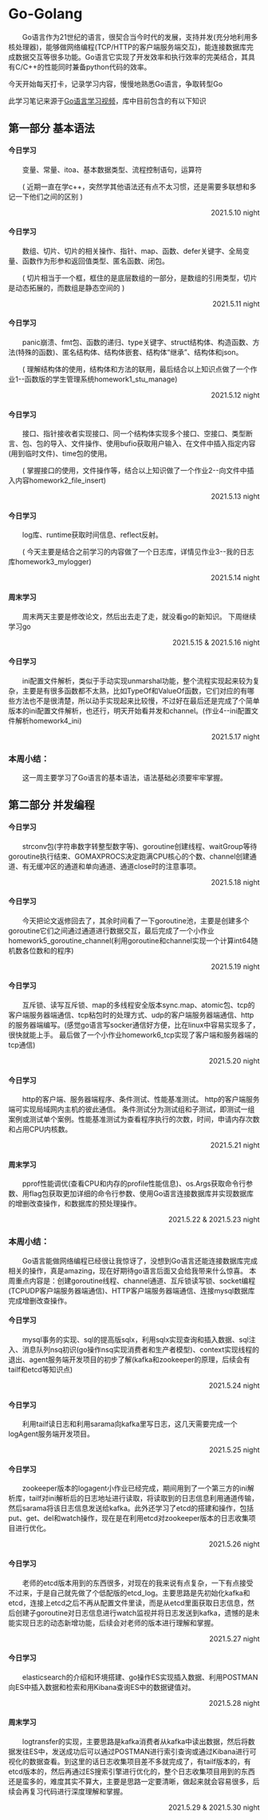 # Go-Golang
&emsp;&emsp;Go语言作为21世纪的语言，很契合当今时代的发展，支持并发(充分地利用多核处理器)，能够做网络编程(TCP/HTTP的客户端服务端交互)，能连接数据库完成数据交互等很多功能。Go语言它实现了开发效率和执行效率的完美结合，其具有C/C++的性能同时兼备python代码的效率。

今天开始每天打卡，记录学习内容，慢慢地熟悉Go语言，争取转型Go

此学习笔记来源于[Go语言学习视频](https://www.bilibili.com/video/BV16E411H7og?p=7&spm_id_from=pageDriver)，库中目前包含的有以下知识

## 第一部分 基本语法
#### 今日学习
&emsp;&emsp;变量、常量、itoa、基本数据类型、流程控制语句，运算符    

&emsp;&emsp;( 近期一直在学c++，突然学其他语法还有点不太习惯，还是需要多联想和多记一下他们之间的区别 )

<p align="right">2021.5.10 night</p>

#### 今日学习
&emsp;&emsp;数组、切片、切片的相关操作、指针、map、函数、defer关键字、全局变量、函数作为形参和返回值类型、匿名函数、闭包。

&emsp;&emsp;( 切片相当于一个框，框住的是底层数组的一部分，是数组的引用类型，切片是动态拓展的，而数组是静态空间的 )

<p align="right">2021.5.11 night</p>

#### 今日学习
&emsp;&emsp;panic崩溃、fmt包、函数的递归、type关键字、struct结构体、构造函数、方法(特殊的函数)、匿名结构体、结构体嵌套、结构体“继承”、结构体和json。

&emsp;&emsp;( 理解结构体的使用，结构体和方法的联用，最后结合以上知识点做了一个作业1--函数版的学生管理系统homework1_stu_manage)

<p align="right">2021.5.12 night</p>

#### 今日学习
&emsp;&emsp;接口、指针接收者实现接口、同一个结构体实现多个接口、空接口、类型断言、包、包的导入、文件操作、使用bufio获取用户输入、在文件中插入指定内容(用到临时文件)、time包的使用。

&emsp;&emsp;( 掌握接口的使用，文件操作等，结合以上知识做了一个作业2--向文件中插入内容homework2_file_insert)

<p align="right">2021.5.13 night</p>

#### 今日学习
&emsp;&emsp;log库、runtime获取时间信息、reflect反射。

&emsp;&emsp;( 今天主要是结合之前学习的内容做了一个日志库，详情见作业3--我的日志库homework3_mylogger)

<p align="right">2021.5.14 night</p>

#### 周末学习
&emsp;&emsp;周末两天主要是修改论文，然后出去走了走，就没看go的新知识。 下周继续学习go

<p align="right">2021.5.15 & 2021.5.16 night</p>

#### 今日学习
&emsp;&emsp;ini配置文件解析，类似于手动实现unmarshal功能，整个流程实现起来较为复杂，主要是有很多函数都不太熟，比如TypeOf和ValueOf函数，它们对应的有哪些方法也不是很清楚，所以动手实现起来比较慢，不过好在最后还是完成了个简单版本的ini配置文件解析，也还行，明天开始看并发和channel。(作业4--ini配置文件解析homework4_ini)

<p align="right">2021.5.17 night</p>

### 本周小结：
&emsp;&emsp;这一周主要学习了Go语言的基本语法，语法基础必须要牢牢掌握。

## 第二部分 并发编程

#### 今日学习
&emsp;&emsp;strconv包(字符串数字转整型数字等)、goroutine创建线程、waitGroup等待goroutine执行结束、GOMAXPROCS决定跑满CPU核心的个数、channel创建通道、有无缓冲区的通道和单向通道、通道close时的注意事项。

<p align="right">2021.5.18 night</p>

#### 今日学习
&emsp;&emsp;今天把论文返修回去了，其余时间看了一下goroutine池，主要是创建多个goroutine它们之间通过通道进行数据交互，最后完成了一个小作业homework5_goroutine_channel(利用goroutine和channel实现一个计算int64随机数各位数和的程序)

<p align="right">2021.5.19 night</p>

#### 今日学习
&emsp;&emsp;互斥锁、读写互斥锁、map的多线程安全版本sync.map、atomic包、tcp的客户端服务器端通信、tcp粘包时的处理方式、udp的客户端服务器端通信、http的服务器端编写。(感觉go语言写socker通信好方便，比在linux中容易实现多了，很快就能上手。 最后做了一个小作业homework6_tcp实现了客户端和服务器端的tcp通信)

<p align="right">2021.5.20 night</p>

#### 今日学习
&emsp;&emsp;http的客户端、服务器端程序、条件测试、性能基准测试。 http的客户端服务端可实现局域网内主机的彼此通信。 条件测试分为测试组和子测试，即测试一组案例或测试单个案例。性能基准测试为查看程序执行的次数，时间，申请内存次数和占用CPU内核数。

<p align="right">2021.5.21 night</p>

#### 周末学习
&emsp;&emsp;pprof性能调优(查看CPU和内存的profile性能信息)、os.Args获取命令行参数、用flag包获取更加详细的命令行参数、使用Go语言连接数据库并实现数据库的增删改查操作，和数据库的预处理操作。

<p align="right">2021.5.22 & 2021.5.23 night</p>

### 本周小结：
&emsp;&emsp;Go语言能做网络编程已经很让我惊讶了，没想到Go语言还能连接数据库完成相关的操作，真是amazing，现在好期待go语言后面又会给我带来什么惊喜。 本周重点内容是：创建goroutine线程、channel通道、互斥锁读写锁、socket编程(TCPUDP客户端服务器端通信)、HTTP客户端服务器端通信、连接mysql数据库完成增删改查操作。

#### 今日学习
&emsp;&emsp;mysql事务的实现、sql的提高版sqlx，利用sqlx实现查询和插入数据、sql注入、消息队列nsq初识(go操作nsq实现消费者和生产者模型)、context实现线程的退出、agent服务端开发项目的初步了解(kafka和zookeeper的原理，后续会有tailf和etcd等知识点)

<p align="right">2021.5.24 night</p>

#### 今日学习
&emsp;&emsp;利用tailf读日志和利用sarama向kafka里写日志，这几天需要完成一个logAgent服务端开发项目。

<p align="right">2021.5.25 night</p>

#### 今日学习
&emsp;&emsp;zookeeper版本的logagent小作业已经完成，期间用到了一个第三方的ini解析库，tailf对ini解析后的日志地址进行读取，将读取到的日志信息利用通道传输，然后sarama将该日志信息发送给kafka。此外还学习了etcd的搭建和操作，包括put、get、del和watch操作，现在是在利用etcd对zookeeper版本的日志收集项目进行优化。

<p align="right">2021.5.26 night</p>

#### 今日学习
&emsp;&emsp;老师的etcd版本用到的东西很多，对现在的我来说有点复杂，一下有点接受不过来，于是自己就先做了个低配版的etcd_log。主要思路是先初始化kafka和etcd，连接上etcd之后不再从配置文件里读，而是从etcd里面获取日志信息，然后创建子goroutine对日志信息进行watch监视并将日志发送到kafka，遗憾的是未能实现日志的动态新增功能，后续会对老师的版本进行理解和掌握。

<p align="right">2021.5.27 night</p>

#### 今日学习
&emsp;&emsp;elasticsearch的介绍和环境搭建、go操作ES实现插入数据、利用POSTMAN向ES中插入数据和检索和用Kibana查询ES中的数据键值对。

<p align="right">2021.5.28 night</p>

#### 周末学习
&emsp;&emsp;logtransfer的实现，主要思路是kafka消费者从kafka中读出数据，然后将数据发往ES中，发送成功后可以通过POSTMAN进行索引查询或通过Kibana进行可视化的数据查看。到这里的话日志收集项目差不多就完成了，有tailf版本的，有etcd版本的，然后再通过ES搜索引擎进行优化的，整个日志收集项目用到的东西还是蛮多的，难度其实不算大，主要是思路一定要清晰，做起来就会容易很多，后续会再复习代码进行深度理解和掌握。

<p align="right">2021.5.29 & 2021.5.30 night</p>
